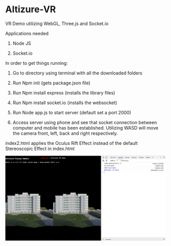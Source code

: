 # Altizure-VR
VR Demo utilizing WebGL, Three.js and Socket.io

Applications needed

1. Node JS

2. Socket.io

In order to get things running: 
1.	Go to directory using terminal with all the downloaded folders

2.	Run Npm init (gets package.json file)

3.	Run Npm install express (installs the library files)

4.	Run Npm install socket.io (installs the websocket)

5.  Run Node app.js to start server (default set a port 2000)

6.  Access server using phone and see that socket connection between
    computer and mobile has been established. Utilizing WASD will move the camera
    front, left, back and right respectively.

index2.html applies the Oculus Rift Effect instead of the default Stereoscopic Effect in index.html

![Alt text](/altizure-vr_screenshot.jpg?raw=true "Optional Title")
